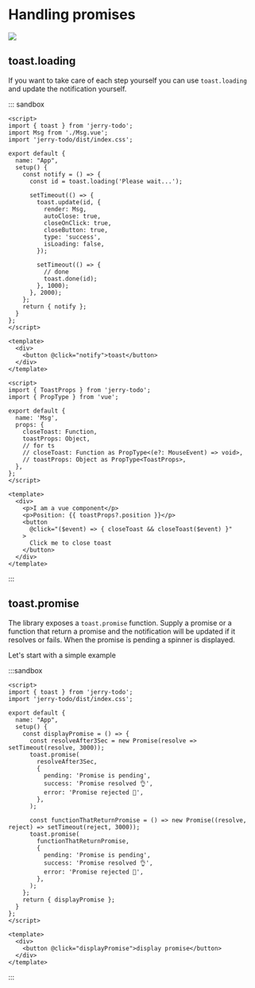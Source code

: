 # Handling promises

![](https://user-images.githubusercontent.com/5574267/130862554-652397ed-1b1e-40d4-a250-c38734ec8e5d.png)

## toast.loading

If you want to take care of each step yourself you can use `toast.loading` and update the notification yourself.

::: sandbox
```vue App.vue
<script>
import { toast } from 'jerry-todo';
import Msg from './Msg.vue';
import 'jerry-todo/dist/index.css';

export default {
  name: "App",
  setup() {
    const notify = () => {
      const id = toast.loading('Please wait...');

      setTimeout(() => {
        toast.update(id, {
          render: Msg,
          autoClose: true,
          closeOnClick: true,
          closeButton: true,
          type: 'success',
          isLoading: false,
        });

        setTimeout(() => {
          // done
          toast.done(id);
        }, 1000);
      }, 2000);
    };
    return { notify };
  }
};
</script>

<template>
  <div>
    <button @click="notify">toast</button>
  </div>
</template>
```

```vue /src/Msg.vue [active]
<script>
import { ToastProps } from 'jerry-todo';
import { PropType } from 'vue';

export default {
  name: 'Msg',
  props: {
    closeToast: Function,
    toastProps: Object,
    // for ts
    // closeToast: Function as PropType<(e?: MouseEvent) => void>,
    // toastProps: Object as PropType<ToastProps>,
  },
};
</script>

<template>
  <div>
    <p>I am a vue component</p>
    <p>Position: {{ toastProps?.position }}</p>
    <button
      @click="($event) => { closeToast && closeToast($event) }"
    >
      Click me to close toast
    </button>
  </div>
</template>
```
:::

## toast.promise

The library exposes a `toast.promise` function. Supply a promise or a function that return a promise and the notification will be updated if it resolves or fails. When the promise is pending a spinner is displayed.

Let's start with a simple example

:::sandbox
```vue App.vue
<script>
import { toast } from 'jerry-todo';
import 'jerry-todo/dist/index.css';

export default {
  name: "App",
  setup() {
    const displayPromise = () => {
      const resolveAfter3Sec = new Promise(resolve => setTimeout(resolve, 3000));
      toast.promise(
        resolveAfter3Sec,
        {
          pending: 'Promise is pending',
          success: 'Promise resolved 👌',
          error: 'Promise rejected 🤯',
        },
      );

      const functionThatReturnPromise = () => new Promise((resolve, reject) => setTimeout(reject, 3000));
      toast.promise(
        functionThatReturnPromise,
        {
          pending: 'Promise is pending',
          success: 'Promise resolved 👌',
          error: 'Promise rejected 🤯',
        },
      );
    };
    return { displayPromise };
  }
};
</script>

<template>
  <div>
    <button @click="displayPromise">display promise</button>
  </div>
</template>
```
:::

